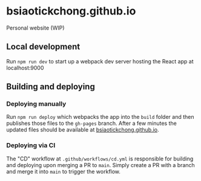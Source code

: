 # bsiaotickchong.github.io
Personal website (WIP)

## Local development

Run `npm run dev` to start up a webpack dev server hosting the React app at localhost:9000

## Building and deploying

### Deploying manually

Run `npm run deploy` which webpacks the app into the `build` folder and then publishes those files to the `gh-pages` branch.
After a few minutes the updated files should be available at [bsiaotickchong.github.io](https://bsiaotickchong.github.io).

### Deploying via CI

The "CD" workflow at `.github/workflows/cd.yml` is responsible for building and deploying upon merging a PR to `main`. Simply create a PR with a branch and merge it into `main` to trigger the workflow.
